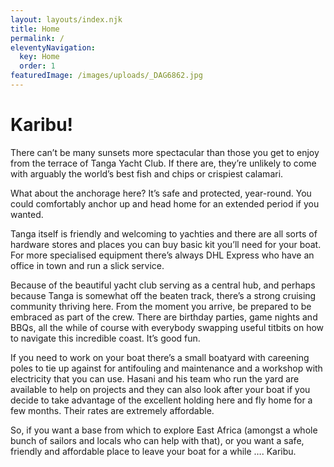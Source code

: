```yaml
---
layout: layouts/index.njk
title: Home
permalink: /
eleventyNavigation:
  key: Home
  order: 1
featuredImage: /images/uploads/_DAG6862.jpg
---
```

# Karibu!

There can’t be many sunsets more spectacular than those you get to enjoy from the terrace of Tanga Yacht Club.  If there are, they’re unlikely to come with arguably the world’s best fish and chips or crispiest calamari.

What about the anchorage here?  It’s safe and protected, year-round.  You could comfortably anchor up and head home for an extended period if you wanted.

Tanga itself is friendly and welcoming to yachties and there are all sorts of hardware stores and places you can buy basic kit you’ll need for your boat.  For more specialised equipment there’s always DHL Express who have an office in town and run a slick service. 

Because of the beautiful yacht club serving as a central hub, and perhaps because Tanga is somewhat off the beaten track, there’s a strong cruising community thriving here.  From the moment you arrive, be prepared to be embraced as part of the crew.  There are birthday parties, game nights and BBQs, all the while of course with everybody swapping useful titbits on how to navigate this incredible coast.  It’s good fun.

If you need to work on your boat there’s a small boatyard with careening poles to tie up against for antifouling and maintenance and a workshop with electricity that you can use.  Hasani and his team who run the yard are available to help on projects and they can also look after your boat if you decide to take advantage of the excellent holding here and fly home for a few months.  Their rates are extremely affordable.

So, if you want a base from which to explore East Africa (amongst a whole bunch of sailors and locals who can help with that), or you want a safe, friendly and affordable place to leave your boat for a while …. Karibu.